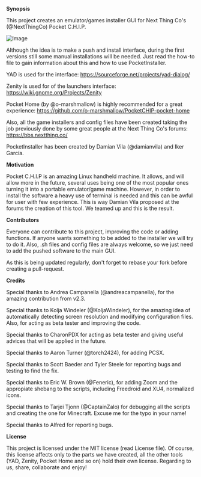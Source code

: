 **Synopsis** 

This project creates an emulator/games installer GUI for Next Thing Co's (@NextThingCo) Pocket C.H.I.P. 

![Image](https://github.com/IkerGarcia/PocketInstaller/blob/master/logo.png) 

Although the idea is to make a push and install interface, during the first versions still some manual installations will be needed. Just read the how-to file to gain information about this and how to use PocketInstaller. 

YAD is used for the interface:
https://sourceforge.net/projects/yad-dialog/ 

Zenity is used for of the launchers interface: 
https://wiki.gnome.org/Projects/Zenity 

Pocket Home (by @o-marshmallow) is highly recommended for a great experience: 
https://github.com/o-marshmallow/PocketCHIP-pocket-home 

Also, all the game installers and config files have been created taking the job previously done by some great people at the Next Thing Co's forums: 
https://bbs.nextthing.co/ 

PocketInstaller has been created by Damian Vila (@damianvila) and Iker García. 

**Motivation** 

Pocket C.H.I.P is an amazing Linux handheld machine. It allows, and will allow more in the future, several uses being one of the most popular ones turning it into a portable emulator/game machine. However, in order to install the software a heavy use of terminal is needed and this can be awful for user with few experience. This is way Damian Vila proposed at the forums the creation of this tool. We teamed up and this is the result. 

**Contributors** 

Everyone can contribute to this project, improving the code or adding functions. If anyone wants something to be added to the installer we will try to do it. Also, .sh files and config files are always welcome, so we just need to add the pushed software to the main GUI.

As this is being updated regularly, don't forget to rebase your fork before creating a pull-request. 

**Credits**

Special thanks to Andrea Campanella (@andreacampanella), for the amazing contribution from v2.3.

Special thanks to Kolja Windeler (@KoljaWindeler), for the amazing idea of automatically detecting screen resolution and modifying configuration files. Also, for acting as beta tester and improving the code.

Special thanks to CharonPDX for acting as beta tester and giving useful advices that will be applied in the future.

Special thanks to Aaron Turner (@torch2424), for adding PCSX.

Special thanks to Scott Baeder and Tyler Steele for reporting bugs and testing to find the fix.

Special thanks to Eric W. Brown (@Feneric), for adding Zoom and the appropiate shebang to the scripts, including Freedroid and XU4, normalized icons.

Special thanks to Tarjei Tjonn (@CaptainZalo) for debugging all the scripts and creating the one for Minecraft. Excuse me for the typo in your name!

Special thanks to Alfred for reporting bugs.

**License** 

This project is licensed under the MIT license (read License file). Of course, this license affects only to the parts we have created, all the other tools (YAD, Zenity, Pocket Home and so on) hold their own license. Regarding to us, share, collaborate and enjoy!
